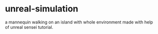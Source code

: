 # unreal-simulation
a mannequin walking on an island with whole environment made with help of unreal sensei tutorial.
